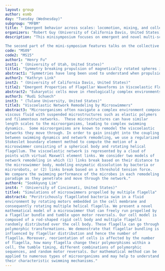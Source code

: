 ```yaml
---
layout: group
author: esmb
day: "Tuesday (Wednesday)"
subgroup: "MFBM"
title: " Emergent behavior across scales: locomotion, mixing, and collective motion in active swimmers"
organizers: "Robert Guy (University of California Davis, United States), Arvind Gopinath (University of California Merced, United States)"
description: "This minisymposium focuses on emergent and novel multi-scale behavior in active swimmer systems. The first part of the minisymposium focuses on the locomotion of single swimmers. Many living micro-organisms move by coordinated movements of flagella. While some artificial microswimmers mimic these movements, alternative designs that leverage instabilities of the ambient media are possible. Synchronous flagellar beats result from the coupling between flagella elasticity, ambient fluid properties and internal motor driven activity. Synthetic swimmers may similarly be realized by coupling external driving forces to body elasticity and fluid rheology. Research is presented on how fluid rheology enables flagellar beats, novel swimming strategies that exploit symmetry breaking, and methods for studying swimmers. 

The second part of the mini-symposium features talks on the collective behavior of microswimmers and associated mixing flows. Mixing fluids at small scales is challenging given the lack of inertia, yet mixing is needed in many microfluidic settings. Research is presented on sorting (unmixing) in bacterial suspensions, mixing flows originating from microorganism interactions or instabilities in complex fluids, and on chemical reactions related to the emergence of life in microfluidic experiments."
code: "MS09"
code2: "MS15"
author1: "Henry Fu"
inst1: " (University of Utah, United States)"
title1: "Symmetry breaking propulsion of magnetically rotated spheres in nonlinearly viscoelastic fluids"
abstract1: "Symmetries have long been used to understand when propulsion is possible in microscale systems.  Currently, artificially propelled magnetic micro- and nanoparticles are being utilized in a variety of techniques including hyperthermia, drug delivery, and magnetic resonance imaging. Rotation of rigid magnetic particles by an external magnetic field is a promising category of such artificial propulsion.  Propulsion would seem to be prohibited by geometries with fore-aft symmetry along their rotation axis, such as a rotating sphere.  We have shown that in nonlinearly viscoelastic fluids, a symmetry breaking propulsion is possible for rotating microspheres.  We show that this propulsion occurs in both mucin and polyacrylamide solutions, and propose that it results from rod-climbing-like effects which squeeze the sphere and reinforce its translation.  A perturbative analysis of the forces on a rotating sphere in a nonlinear polymeric fluid corroborates this mechanism."
author2: "Kathryn Link"
inst2: " (University of California Davis, United States)"
title2: "Emergent Properties of Flagellar Waveforms in Viscoelastic Fluids"
abstract2: "Eukaryotic cells move in rheologically complex environments via deformations of their flagella, which are slender threadlike structures that are powered by internal molecular motors.  It is an ongoing scientific pursuit to determine how flagellar beat emerges from the coordination of the mechanics of the flagella, the interactions with the external fluid environment, and the mechano-chemical feedback of the molecular motors. Existing theories have shed light on the origins of this behavior in a viscous fluid, however, due to the inherent nonlinearity and mathematical complexity involved in modeling viscoelastic fluids, both analytical and numerical predictions require nonstandard approaches. In this work we propose an extension to the current models to make a prediction about how viscoelasticity changes the beat frequency of the emergent waveform."
author3: "Rudi Schuech"
inst3: " (Tulane University, United States)"
title3: "Viscoelastic Network Remodeling by Microswimmers"
abstract3: "Microorganisms often navigate a complex environment composed of a
viscous fluid with suspended microstructures such as elastic polymers
and filamentous networks.  These microstructures can have similar
length scales to the microorganisms, leading to complex swimming
dynamics.  Some microorganisms are known to remodel the viscoelastic
networks they move through. In order to gain insight into the coupling
between swimming dynamics and network remodeling, we use a regularized
Stokeslet boundary element method to compute the motion of a
microswimmer consisting of a spherical body and rotating helical
flagellum. The viscoelastic network is represented by a cloud of
points with virtual Maxwell element links. We consider two models of
network remodeling in which (1) links break based on their distance to
the microswimmer body, modeling enzymatic dissolution by bacteria or
microrobots, or (2) links break based on a threshold tension force.
We compare the swimming performance of the microbes in each remodeling
paradigm as they penetrate and move through the network."
author4: "Sookkyung Lim"
inst4: " (University of Cincinnati, United States)"
title4: "Simulations of microswimmers propelled by multiple flagella"
abstract4: "Peritrichously flagellated bacteria swim in a fluid
environment by rotating motors embedded in the cell membrane and
consequently rotating multiple helical flagella. We present a novel
mathematical model of a microswimmer that can freely run propelled by
a flagellar bundle and tumble upon motor reversals. Our cell model is
composed of a rod-shaped rigid cell body and multiple flagella
randomly distributed over the cell body. These flagella can go through
polymorphic transformations. We demonstrate that flagellar bundling is
influenced by flagellar distribution and hence the number of
flagella. Moreover, reorientation of cells is affected by the number
of flagella, how many flagella change their polymorphisms within a
cell, the tumble timing, different combinations of polymorphic
sequences, and random motor reversals. Our mathematical method can be
applied to numerous types of microorganisms and may help to understand
their characteristic swimming mechanisms."
---
```

